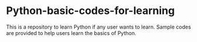 # Python-basic-codes-for-learning
This is a repository to learn Python if any user wants to learn. Sample codes are provided to help users learn the basics of Python. 
